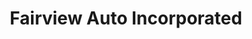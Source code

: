 ---
title: "Fairview Auto Incorporated"
url: /neenah/fairview-auto-incorporated/
shop: Autowerkstatt
---